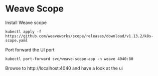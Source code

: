 # Weave Scope
Install Weave scope
```shell
kubectl apply -f https://github.com/weaveworks/scope/releases/download/v1.13.2/k8s-scope.yaml
```
Port forward the UI port
```shell
kubectl port-forward svc/weave-scope-app -n weave 4040:80
```
Browse to http://localhost:4040 and have a look at the ui